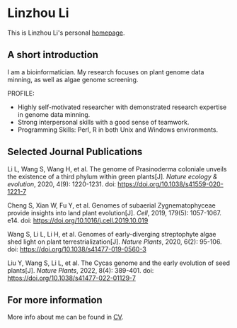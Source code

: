 # Linzhou Li
This is Linzhou Li's personal [homepage](https://lilinzhou.github.io/).

## A short introduction
I am a bioinformatician. My research focuses on plant genome data minning, as well as algae genome screening.

PROFILE:
* Highly self-motivated researcher with demonstrated research expertise in genome data minning. 
* Strong interpersonal skills with a good sense of teamwork.
* Programming Skills: Perl, R in both Unix and Windows environments.


## Selected Journal Publications

Li L, Wang S, Wang H, et al. The genome of Prasinoderma coloniale unveils the existence of a third phylum within green plants[J]. *Nature ecology & evolution*, 2020, 4(9): 1220-1231. doi: https://doi.org/10.1038/s41559-020-1221-7

Cheng S, Xian W, Fu Y, et al. Genomes of subaerial Zygnematophyceae provide insights into land plant evolution[J]. *Cell*, 2019, 179(5): 1057-1067. e14. doi: https://doi.org/10.1016/j.cell.2019.10.019

Wang S, Li L, Li H, et al. Genomes of early-diverging streptophyte algae shed light on plant terrestrialization[J]. *Nature Plants*, 2020, 6(2): 95-106. doi: https://doi.org/10.1038/s41477-019-0560-3

Liu Y, Wang S, Li L, et al. The Cycas genome and the early evolution of seed plants[J]. *Nature Plants*, 2022, 8(4): 389-401. doi: https://doi.org/10.1038/s41477-022-01129-7


## For more information
More info about me can be found in [CV](https://lilinzhou.github.io/cv/).
